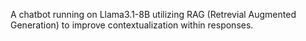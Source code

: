 A chatbot running on Llama3.1-8B utilizing RAG (Retrevial Augmented Generation) to improve contextualization within responses.

